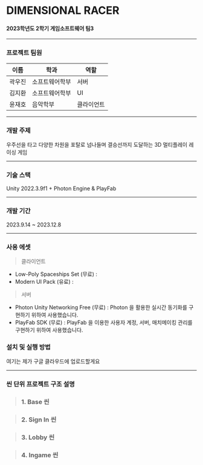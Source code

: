 # DIMENSIONAL RACER

#### 2023학년도 2학기 게임소프트웨어 팀3
***
### 프로젝트 팀원

| 이름     | 학과           | 역할         |
| -------- | -------------- | ------------ |
| 곽우진    | 소프트웨어학부 |       서버      |
| 김지환    | 소프트웨어학부 |       UI       |
| 윤재호    | 음악학부       |   클라이언트   |
***

### 개발 주제

우주선을 타고 다양한 차원을 포탈로 넘나들며 결승선까지 도달하는 3D 멀티플레이 레이싱 게임
***

### 기술 스택

Unity 2022.3.9f1 + Photon Engine & PlayFab
***

### 개발 기간

2023.9.14 ~ 2023.12.8
***

### 사용 에셋

> 클라이언트
- Low-Poly Spaceships Set (무료) : 
- Modern UI Pack (유료) :

> 서버
- Photon Unity Networking Free (무료) : Photon 을 활용한 실시간 동기화를 구현하기 위하여 사용했습니다.
- PlayFab SDK (무료) : PlayFab 을 이용한 사용자 계정, 서버, 매치메이킹 관리를 구현하기 위하여 사용했습니다.

### 설치 및 실행 방법

여기는 제가 구글 클라우드에 업로드할게요
***

### 씬 단위 프로젝트 구조 설명
> ### 1. Base 씬


> ### 2. Sign In 씬


> ### 3. Lobby 씬


> ### 4. Ingame 씬
